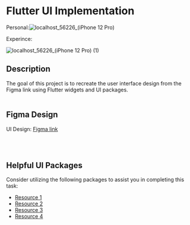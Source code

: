 

# Flutter UI Implementation
Personal:![localhost_56226_(iPhone 12 Pro)](https://github.com/Saod5557/UI-Assignment-2/assets/124809082/fccb9940-c9e1-4ab3-878e-8107f82d1c19)

Experince:

![localhost_56226_(iPhone 12 Pro) (1)](https://github.com/Saod5557/UI-Assignment-2/assets/124809082/85688ba0-f16c-4da9-b603-7e670305d31b)

## Description
The goal of this project is to recreate the user interface design from the Figma link using Flutter widgets and UI packages.
<br></br>
## Figma Design
UI Design: [Figma link](https://www.figma.com/file/9YbDGwv7odBuIGQlel6wRg/Day-6-User-profile-page-Ui-design-challenge-(Community)?type=design&node-id=0%3A1&mode=design&t=Oke4FSFZdtHv6723-1)

<br></br>
## Helpful UI Packages
Consider utilizing the following packages to assist you in completing this task:
- [Resource 1](https://fluttergems.dev/stepper/)
- [Resource 2](https://pub.dev/packages/timeline_tile)
- [Resource 3](https://pub.dev/packages/easy_stepper)
- [Resource 4](https://pub.dev/packages/order_tracker)
